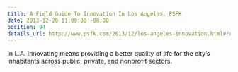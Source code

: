 ```yaml
---
title: A Field Guide To Innovation In Los Angeles, PSFK
date: 2013-12-20 11:00:00 -08:00
position: 94
details_url: http://www.psfk.com/2013/12/los-angeles-innovation.html#!ql6IG
---
```


In L.A. innovating means providing a better quality of life for the city’s inhabitants across public, private, and nonprofit sectors.

